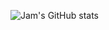 ![Jam's GitHub stats](https://github-readme-stats.vercel.app/api?username=jamlee977&count_private=true)
